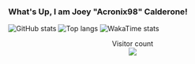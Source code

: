 ### What's Up, I am Joey "Acronix98" Calderone!

![GitHub stats](https://github-readme-stats.vercel.app/api?username=acronix98&show_icons=true&theme=shadow_red&text_bold=true&include_all_commits=true)
![Top langs](https://github-readme-stats.vercel.app/api/top-langs/?username=acronix98&theme=shadow_red&layout=donut&text_bold=true&card_width=500)
![WakaTime stats](https://github-readme-stats.vercel.app/api/wakatime?username=acronix98&theme=shadow_red&text_bold=true&card_width=500)


<p align="center"> 
  Visitor count<br>
  <img src="https://profile-counter.glitch.me/Acronix98/count.svg" />
</p>